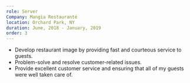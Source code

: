 ```yaml
---
role: Server
Company: Mangia Restauranté
location: Orchard Park, NY
duration: June, 2018 - January, 2019
order: 3
---
```

* Develop restaurant image by providing fast and courteous service to guests.
* Problem-solve and resolve customer-related issues.
* Provide excellent customer service and ensuring that all of my guests were well taken care of.